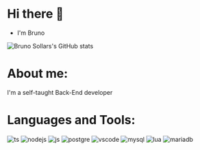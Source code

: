 
<!-- welcome message -->  
# Hi there 👋
- I'm Bruno

![Bruno Sollars's GitHub stats](https://github-readme-stats.vercel.app/api?username=BrunoSollar&show_icons=true&theme=dracula)

# About me:

I'm a self-taught Back-End developer

# Languages and Tools:

<div style="display: inline_block">
    <img align="center" alt="ts" src="https://img.shields.io/badge/Node.js-43853D?style=for-the-badge&logo=node.js&logoColor=white" />
    <img align="center" alt="nodejs" src="https://img.shields.io/badge/Node.js-43853D?style=for-the-badge&logo=node.js&logoColor=white" />
    <img align="center" alt="js" src="https://img.shields.io/badge/JavaScript-F7DF1E?style=for-the-badge&logo=javascript&logoColor=black" />
    <img align="center" alt="postgre" src="https://img.shields.io/badge/PostgreSQL-316192?style=for-the-badge&logo=postgresql&logoColor=white" />
    <img align="center" alt="vscode" src="https://img.shields.io/badge/Visual_Studio_Code-0078D4?style=for-the-badge&logo=visual%20studio%20code&logoColor=white" />
    <img align="center" alt="mysql" src="https://img.shields.io/badge/MySQL-005C84?style=for-the-badge&logo=mysql&logoColor=white" />
    <img align="center" alt="lua" src="https://img.shields.io/badge/Lua-2C2D72?style=for-the-badge&logo=lua&logoColor=white" />
    <img align="center" alt="mariadb" src="https://img.shields.io/badge/MariaDB-003545?style=for-the-badge&logo=mariadb&logoColor=white" />

 


</div><br/>
